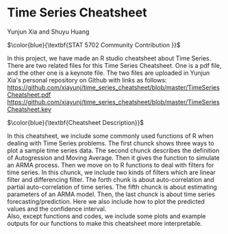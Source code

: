 
# Time Series Cheatsheet 

Yunjun Xia and Shuyu Huang


  
    
$\color{blue}{\textbf{STAT 5702 Community Contribution }}$   
    
      
In this project, we have made an R studio cheatsheet about Time Series.  
There are two related files for this Time Series Cheatsheet. One is a pdf file, and the other one is a keynote file. The two files are uploaded in Yunjun Xia's personal repository on Github with links as follows:
https://github.com/xiayunj/time_series_cheatsheet/blob/master/TimeSeriesCheatsheet.pdf
https://github.com/xiayunj/time_series_cheatsheet/blob/master/TimeSeriesCheatsheet.key

$\color{blue}{\textbf{Cheatsheet Description}}$   
     
In this cheatsheet, we include some commonly used functions of R when dealing with Time Series problems. The first chunck shows three ways to plot a sample time series data. The second chunck describes the definition of Autogression and Moving Average. Then it gives the function to simulate an ARMA process. Then we move on to R functions to deal with filters for time series. In this chunck, we include two kinds of filters which are linear filter and differencing filter. The forth chunk is about auto-correlation and partial auto-correlation of time series. The fifth chunck is about estimating parameters of an ARMA model. Then, the last chunck is about time series forecasting/prediction. Here we also include how to plot the predicted values and the confidence interval.  
Also, except functions and codes, we include some plots and example outputs for our functions to make this cheatsheet more interpretable.  
